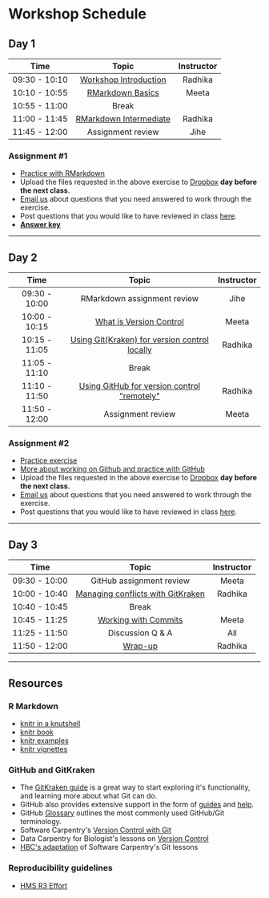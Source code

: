 # Workshop Schedule

## Day 1

| Time            |  Topic  | Instructor |
|:------------------------:|:------------------------------------------------:|:--------:|
| 09:30 - 10:10 | [Workshop Introduction](https://github.com/hbctraining/reproducibility-tools/blob/master/lectures/Intro_to_workshop.pdf) | Radhika |
| 10:10 - 10:55 | [RMarkdown Basics](../lessons/01-Rmarkdown_basics.md) | Meeta |
| 10:55 - 11:00 | Break |  |
| 11:00 - 11:45 | [RMarkdown Intermediate](../lessons/02-Rmarkdown_intermediate.md) | Radhika |
| 11:45 - 12:00 | Assignment review | Jihe |

### Assignment #1

* [Practice with RMarkdown](../activities/Rmd_exercise4.md)
* Upload the files requested in the above exercise to [Dropbox](https://www.dropbox.com/request/d7ypnDNbv0xtaL5UuMoU) **day before the next class**.
* [Email us](mailto:hbctraining@hsph.harvard.edu) about questions that you need answered to work through the exercise.
* Post questions that you would like to have reviewed in class [here](https://PollEv.com/hbctraining945).
* [**Answer key**](https://raw.githubusercontent.com/hbctraining/reproducibility-tools/master/activities/Rmd_exercise4_answerkey.rmd)

---

## Day 2

| Time            |  Topic  | Instructor |
|:------------------------:|:------------------------------------------------:|:--------:|
| 09:30 - 10:00 | RMarkdown assignment review | Jihe |
| 10:00 - 10:15 | [What is Version Control](../lessons/03_Intro_to_versioning.md) | Meeta |
| 10:15 - 11:05 | [Using Git(Kraken) for version control locally](../lessons/04_GitKraken.md) | Radhika |
| 11:05 - 11:10 | Break |  |
| 11:10 - 11:50 | [Using GitHub for version control "remotely"](../lessons/05_Github_remote1.md) | Radhika |
| 11:50 - 12:00 | Assignment review | Meeta |

### Assignment #2

* [Practice exercise](../activities/git_exercise.md)
* [More about working on Github and practice with GitHub](../lessons/06_Github_remote2.md)
* Upload the files requested in the above exercise to [Dropbox](https://www.dropbox.com/request/sfOKVBPhFdS8BpifRIyt) **day before the next class**.
* [Email us](mailto:hbctraining@hsph.harvard.edu) about questions that you need answered to work through the exercise.
* Post questions that you would like to have reviewed in class [here](https://PollEv.com/hbctraining945).

---

## Day 3

| Time            |  Topic  | Instructor |
|:------------------------:|:------------------------------------------------:|:--------:|
| 09:30 - 10:00 | GitHub assignment review | Meeta |
| 10:00 - 10:40 | [Managing conflicts with GitKraken](../lessons/07_Managing_conflicts.md) | Radhika |
| 10:40 - 10:45 | Break | |
| 10:45 - 11:25 |[Working with Commits](../lessons/Working_with_commits.md) | Meeta |
| 11:25 - 11:50 | Discussion Q & A | All|
| 11:50 - 12:00 | [Wrap-up](../lectures/Workshop_wrapup.pdf)| Radhika |


---

## Resources

### R Markdown
-   [knitr in a knutshell](http://kbroman.org/knitr_knutshell/)
-   [knitr book](https://www.amazon.com/gp/product/1498716962)
-   [knitr examples](https://yihui.name/knitr/demos)
-   [knitr vignettes](https://github.com/yihui/knitr/tree/master/vignettes)

### GitHub and GitKraken
* The [GitKraken guide](https://support.gitkraken.com/getting-started/guide) is a great way to start exploring it's functionality, and learning more about what Git can do.
* GitHub also provides extensive support in the form of [guides](https://guides.github.com/) and [help](https://help.github.com/).
* GitHub [Glossary](https://help.github.com/articles/github-glossary/) outlines the most commonly used GitHub/Git terminology.
* Software Carpentry's [Version Control with Git](https://swcarpentry.github.io/git-novice/)
* Data Carpentry for Biologist's lessons on [Version Control](https://datacarpentry.org/semester-biology/materials/version-control-R/)
* [HBC's adaptation](https://hbctraining.github.io/Training-modules/Git-Github/#contents) of Software Carpentry's Git lessons

### Reproducibility guidelines
* [HMS R3 Effort](https://ari.hms.harvard.edu/research-rigor-reproducibility/hms-r3-effort)


